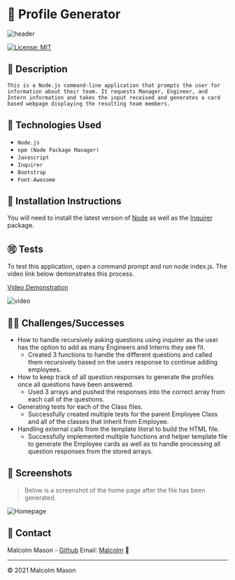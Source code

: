 # 🏢 Profile Generator

![header](./dist/images/header.jpg)

[![License: MIT](https://img.shields.io/badge/License-MIT-blue.svg)](https://opensource.org/licenses/MIT) 


## 📝 Description

```
This is a Node.js command-line application that prompts the user for information about their team. It requests Manager, Engineer, and Intern information and takes the input received and generates a card based webpage displaying the resulting team members.
```

## 🧰 Technologies Used

* `Node.js`
* `npm (Node Package Manager)`
* `Javascript`
* `Inquirer`
* `Bootstrap`
* `Font-Awesome`
 
## 📄 Installation Instructions

You will need to install the latest version of [Node](https://nodejs.org/en/) as well as the [Inquirer](https://www.npmjs.com/package/inquirer) package.

## 🉑 Tests

To test this application, open a command prompt and run node index.js. The video link below demonstrates this process.

[Video Demonstration](https://drive.google.com/file/d/12lTeJTEOYwCyFaK1x2njscZAl-Q4ulUu/view?usp=sharing)


![video](./dist/images/video.jpg)

## 🤸‍♂️ Challenges/Successes
* How to handle recursively asking questions using inquirer as the user has the option to add as many Engineers and Interns they see fit.
  * Created 3 functions to handle the different questions and called them recursively based on the users response to continue adding employees.
* How to keep track of all question responses to generate the profiles once all questions have been answered.
  * Used 3 arrays and pushed the responses into the correct array from each call of the questions.
* Generating tests for each of the Class files.
  * Successfully created multiple tests for the parent Employee Class and all of the classes that inherit from Employee.
* Handling external calls from the template literal to build the HTML file.
  * Successfully implemented multiple functions and helper template file to generate the Employee cards as well as to handle processing all question responses from the stored arrays.


## 📸 Screenshots

 > Below is a screenshot of the home page after the file has been generated.


![Homepage](./dist/images/home.jpg)

## 📱 Contact 

Malcolm Mason - [Github](https://github.com/malmason) Email: [Malcolm](mailto:malmason66@gmail.com) 📧

---

&copy; 2021 Malcolm Mason